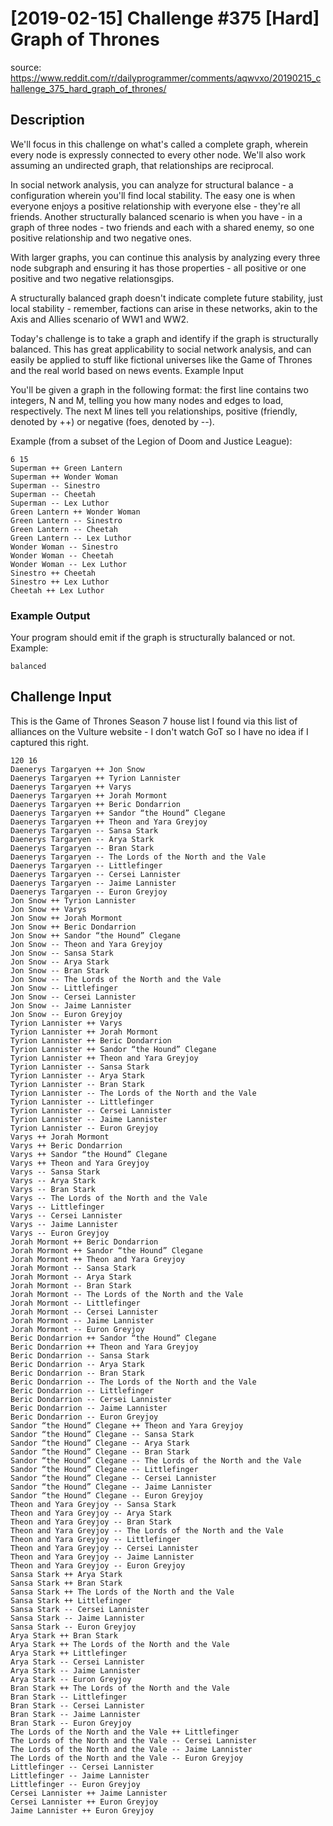 # [2019-02-15] Challenge #375 [Hard] Graph of Thrones

source: https://www.reddit.com/r/dailyprogrammer/comments/aqwvxo/20190215_challenge_375_hard_graph_of_thrones/

## Description

We'll focus in this challenge on what's called a complete graph, wherein every node is expressly connected to every other node. We'll also work assuming an undirected graph, that relationships are reciprocal.

In social network analysis, you can analyze for structural balance - a configuration wherein you'll find local stability. The easy one is when everyone enjoys a positive relationship with everyone else - they're all friends. Another structurally balanced scenario is when you have - in a graph of three nodes - two friends and each with a shared enemy, so one positive relationship and two negative ones.

With larger graphs, you can continue this analysis by analyzing every three node subgraph and ensuring it has those properties - all positive or one positive and two negative relationsgips.

A structurally balanced graph doesn't indicate complete future stability, just local stability - remember, factions can arise in these networks, akin to the Axis and Allies scenario of WW1 and WW2.

Today's challenge is to take a graph and identify if the graph is structurally balanced. This has great applicability to social network analysis, and can easily be applied to stuff like fictional universes like the Game of Thrones and the real world based on news events.
Example Input

You'll be given a graph in the following format: the first line contains two integers, N and M, telling you how many nodes and edges to load, respectively. The next M lines tell you relationships, positive (friendly, denoted by ++) or negative (foes, denoted by --). 

Example (from a subset of the Legion of Doom and Justice League):

```
6 15
Superman ++ Green Lantern
Superman ++ Wonder Woman
Superman -- Sinestro
Superman -- Cheetah
Superman -- Lex Luthor
Green Lantern ++ Wonder Woman
Green Lantern -- Sinestro
Green Lantern -- Cheetah
Green Lantern -- Lex Luthor
Wonder Woman -- Sinestro
Wonder Woman -- Cheetah
Wonder Woman -- Lex Luthor
Sinestro ++ Cheetah
Sinestro ++ Lex Luthor
Cheetah ++ Lex Luthor
```

### Example Output

Your program should emit if the graph is structurally balanced or not. Example:

```
balanced
```

## Challenge Input

This is the Game of Thrones Season 7 house list I found via this list of alliances on the Vulture website - I don't watch GoT so I have no idea if I captured this right.

```
120 16
Daenerys Targaryen ++ Jon Snow
Daenerys Targaryen ++ Tyrion Lannister
Daenerys Targaryen ++ Varys
Daenerys Targaryen ++ Jorah Mormont
Daenerys Targaryen ++ Beric Dondarrion
Daenerys Targaryen ++ Sandor “the Hound” Clegane
Daenerys Targaryen ++ Theon and Yara Greyjoy
Daenerys Targaryen -- Sansa Stark
Daenerys Targaryen -- Arya Stark
Daenerys Targaryen -- Bran Stark
Daenerys Targaryen -- The Lords of the North and the Vale
Daenerys Targaryen -- Littlefinger
Daenerys Targaryen -- Cersei Lannister
Daenerys Targaryen -- Jaime Lannister
Daenerys Targaryen -- Euron Greyjoy
Jon Snow ++ Tyrion Lannister
Jon Snow ++ Varys
Jon Snow ++ Jorah Mormont
Jon Snow ++ Beric Dondarrion
Jon Snow ++ Sandor “the Hound” Clegane
Jon Snow -- Theon and Yara Greyjoy
Jon Snow -- Sansa Stark
Jon Snow -- Arya Stark
Jon Snow -- Bran Stark
Jon Snow -- The Lords of the North and the Vale
Jon Snow -- Littlefinger
Jon Snow -- Cersei Lannister
Jon Snow -- Jaime Lannister
Jon Snow -- Euron Greyjoy
Tyrion Lannister ++ Varys
Tyrion Lannister ++ Jorah Mormont
Tyrion Lannister ++ Beric Dondarrion
Tyrion Lannister ++ Sandor “the Hound” Clegane
Tyrion Lannister ++ Theon and Yara Greyjoy
Tyrion Lannister -- Sansa Stark
Tyrion Lannister -- Arya Stark
Tyrion Lannister -- Bran Stark
Tyrion Lannister -- The Lords of the North and the Vale
Tyrion Lannister -- Littlefinger
Tyrion Lannister -- Cersei Lannister
Tyrion Lannister -- Jaime Lannister
Tyrion Lannister -- Euron Greyjoy
Varys ++ Jorah Mormont
Varys ++ Beric Dondarrion
Varys ++ Sandor “the Hound” Clegane
Varys ++ Theon and Yara Greyjoy
Varys -- Sansa Stark
Varys -- Arya Stark
Varys -- Bran Stark
Varys -- The Lords of the North and the Vale
Varys -- Littlefinger
Varys -- Cersei Lannister
Varys -- Jaime Lannister
Varys -- Euron Greyjoy
Jorah Mormont ++ Beric Dondarrion
Jorah Mormont ++ Sandor “the Hound” Clegane
Jorah Mormont ++ Theon and Yara Greyjoy
Jorah Mormont -- Sansa Stark
Jorah Mormont -- Arya Stark
Jorah Mormont -- Bran Stark
Jorah Mormont -- The Lords of the North and the Vale
Jorah Mormont -- Littlefinger
Jorah Mormont -- Cersei Lannister
Jorah Mormont -- Jaime Lannister
Jorah Mormont -- Euron Greyjoy
Beric Dondarrion ++ Sandor “the Hound” Clegane
Beric Dondarrion ++ Theon and Yara Greyjoy
Beric Dondarrion -- Sansa Stark
Beric Dondarrion -- Arya Stark
Beric Dondarrion -- Bran Stark
Beric Dondarrion -- The Lords of the North and the Vale
Beric Dondarrion -- Littlefinger
Beric Dondarrion -- Cersei Lannister
Beric Dondarrion -- Jaime Lannister
Beric Dondarrion -- Euron Greyjoy
Sandor “the Hound” Clegane ++ Theon and Yara Greyjoy
Sandor “the Hound” Clegane -- Sansa Stark
Sandor “the Hound” Clegane -- Arya Stark
Sandor “the Hound” Clegane -- Bran Stark
Sandor “the Hound” Clegane -- The Lords of the North and the Vale
Sandor “the Hound” Clegane -- Littlefinger
Sandor “the Hound” Clegane -- Cersei Lannister
Sandor “the Hound” Clegane -- Jaime Lannister
Sandor “the Hound” Clegane -- Euron Greyjoy
Theon and Yara Greyjoy -- Sansa Stark
Theon and Yara Greyjoy -- Arya Stark
Theon and Yara Greyjoy -- Bran Stark
Theon and Yara Greyjoy -- The Lords of the North and the Vale
Theon and Yara Greyjoy -- Littlefinger
Theon and Yara Greyjoy -- Cersei Lannister
Theon and Yara Greyjoy -- Jaime Lannister
Theon and Yara Greyjoy -- Euron Greyjoy
Sansa Stark ++ Arya Stark
Sansa Stark ++ Bran Stark
Sansa Stark ++ The Lords of the North and the Vale
Sansa Stark ++ Littlefinger
Sansa Stark -- Cersei Lannister
Sansa Stark -- Jaime Lannister
Sansa Stark -- Euron Greyjoy
Arya Stark ++ Bran Stark
Arya Stark ++ The Lords of the North and the Vale
Arya Stark ++ Littlefinger
Arya Stark -- Cersei Lannister
Arya Stark -- Jaime Lannister
Arya Stark -- Euron Greyjoy
Bran Stark ++ The Lords of the North and the Vale
Bran Stark -- Littlefinger
Bran Stark -- Cersei Lannister
Bran Stark -- Jaime Lannister
Bran Stark -- Euron Greyjoy
The Lords of the North and the Vale ++ Littlefinger
The Lords of the North and the Vale -- Cersei Lannister
The Lords of the North and the Vale -- Jaime Lannister
The Lords of the North and the Vale -- Euron Greyjoy
Littlefinger -- Cersei Lannister
Littlefinger -- Jaime Lannister
Littlefinger -- Euron Greyjoy
Cersei Lannister ++ Jaime Lannister
Cersei Lannister ++ Euron Greyjoy
Jaime Lannister ++ Euron Greyjoy
```